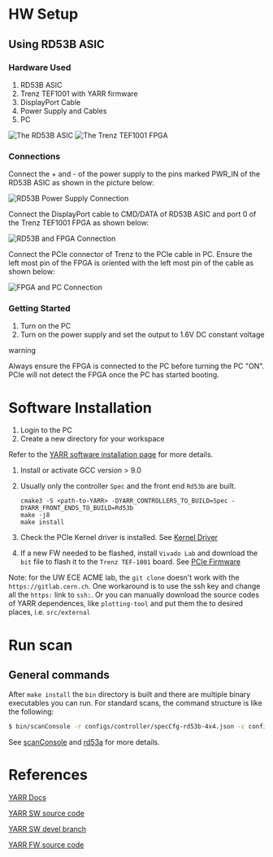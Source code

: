 # HW Setup

## Using RD53B ASIC

### Hardware Used

1. RD53B ASIC
2. Trenz TEF1001 with YARR firmware
3. DisplayPort Cable
4. Power Supply and Cables
5. PC

![The RD53B ASIC](/lhc/YARR/images/RD53B-ASIC.jpeg "RD53B")
![The Trenz TEF1001 FPGA](/lhc/YARR/images/Trenz-TEF1001.jpeg "Trenz TEF1001")

### Connections

Connect the + and - of the power supply to the pins marked PWR_IN of the RD53B ASIC as shown in the picture below:

![RD53B Power Supply Connection](/lhc/YARR/images/RD53B-power-supply.jpeg "RD53B Supply")

Connect the DisplayPort cable to CMD/DATA of RD53B ASIC and port 0 of the Trenz TEF1001 FPGA as shown below:

![RD53B and FPGA Connection](/lhc/YARR/images/RD53B-Trenz-Connection.jpeg "RD53B<-->Trenz")

Connect the PCIe connector of Trenz to the PCIe cable in PC. Ensure the left most pin of the FPGA is oriented with the left most pin of the cable as shown below:

![FPGA and PC Connection](/lhc/YARR/images/Trenz-PCIe-connection.jpeg "Trenz<-->PC")

### Getting Started

1. Turn on the PC
2. Turn on the power supply and set the output to 1.6V DC constant voltage

<div class="alert Warning" role="alert">
<p class="first" class="alert-title"> warning </p>
<p>
  Always ensure the FPGA is connected to the PC before turning the PC "ON". PCIe will not detect the FPGA once the PC has started booting.
</p>
</div>

# Software Installation

1. Login to the PC
2. Create a new directory for your workspace

Refer to the [YARR software installation page](https://yarr.web.cern.ch/devel/install/) for more details. 

1. Install or activate GCC version > 9.0
2. Usually only the controller `Spec` and the front end `Rd53b` are built.  
    ``` 
    cmake3 -S <path-to-YARR> -DYARR_CONTROLLERS_TO_BUILD=Spec -DYARR_FRONT_ENDS_TO_BUILD=Rd53b 
    make -j8
    make install 
    ```

3. Check the PCIe Kernel driver is installed. See [Kernel Driver](https://yarr.web.cern.ch/devel/kernel_driver/)

4. If a new FW needed to be flashed, install `Vivado Lab` and download the `bit` file to flash it to the `Trenz TEF-1001` board.  See [ PCIe Firmware](https://yarr.web.cern.ch/devel/pcie/)

Note: for the UW ECE ACME lab, the `git clone` doesn't work with the `https://gitlab.cern.ch`. 
One workaround is to use the ssh key and change all the `https:` link to `ssh:`. Or you can manually download the source codes of YARR dependences, like `plotting-tool` and put them the to desired places, i.e. `src/external` 

# Run scan

## General commands  

After `make install` the `bin` directory is built and there are multiple binary executables you can run. For standard scans, the command structure is like the following:

``` bash
$ bin/scanConsole -r configs/controller/specCfg-rd53b-4x4.json -c configs/connectivity/example_rd53b_setup.json -s configs/scans/rd53b/<std-scan>.json -p
```

See [scanConsole](https://yarr.web.cern.ch/devel/scanconsole/) and [rd53a](https://yarr.web.cern.ch/devel/rd53a/) for more details. 

# References

[YARR Docs](https://yarr.web.cern.ch/devel/)

[YARR SW source code](https://gitlab.cern.ch/YARR/YARR)  

[YARR SW devel branch](https://gitlab.cern.ch/YARR/YARR/-/tree/devel)  

[YARR FW source code](https://gitlab.cern.ch/YARR/YARR-FW)
